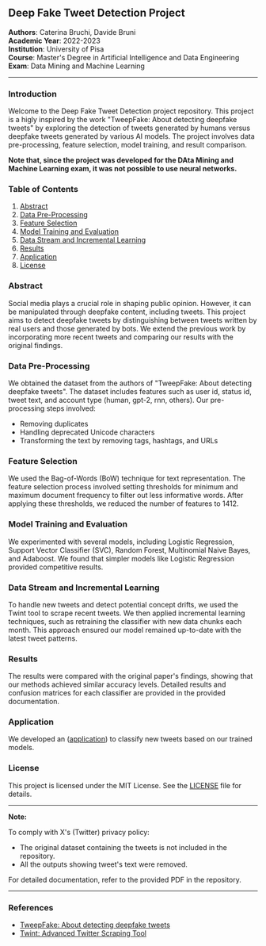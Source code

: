 ## Deep Fake Tweet Detection Project



**Authors**: Caterina Bruchi, Davide Bruni  
**Academic Year**: 2022-2023  
**Institution**: University of Pisa  
**Course**: Master's Degree in Artificial Intelligence and Data Engineering
**Exam**: Data Mining and Machine Learning

---

### Introduction
Welcome to the Deep Fake Tweet Detection project repository. This project is a higly inspired by the work "TweepFake: About detecting deepfake tweets" by exploring the detection of tweets generated by humans versus deepfake tweets generated by various AI models. The project involves data pre-processing, feature selection, model training, and result comparison. 

<b> Note that, since the project was developed for the DAta Mining and Machine Learning exam, it was not possible to use neural networks. </b>

### Table of Contents
1. [Abstract](#abstract)
2. [Data Pre-Processing](#data-pre-processing)
3. [Feature Selection](#feature-selection)
4. [Model Training and Evaluation](#model-training-and-evaluation)
5. [Data Stream and Incremental Learning](#data-stream-and-incremental-learning)
6. [Results](#results)
7. [Application](#application)
8. [License](#license)

### Abstract
Social media plays a crucial role in shaping public opinion. However, it can be manipulated through deepfake content, including tweets. This project aims to detect deepfake tweets by distinguishing between tweets written by real users and those generated by bots. We extend the previous work by incorporating more recent tweets and comparing our results with the original findings.

### Data Pre-Processing
We obtained the dataset from the authors of "TweepFake: About detecting deepfake tweets". The dataset includes features such as user id, status id, tweet text, and account type (human, gpt-2, rnn, others). Our pre-processing steps involved:
- Removing duplicates
- Handling deprecated Unicode characters
- Transforming the text by removing tags, hashtags, and URLs

### Feature Selection
We used the Bag-of-Words (BoW) technique for text representation. The feature selection process involved setting thresholds for minimum and maximum document frequency to filter out less informative words. After applying these thresholds, we reduced the number of features to 1412.

### Model Training and Evaluation
We experimented with several models, including Logistic Regression, Support Vector Classifier (SVC), Random Forest, Multinomial Naive Bayes, and Adaboost. We found that simpler models like Logistic Regression provided competitive results.

### Data Stream and Incremental Learning
To handle new tweets and detect potential concept drifts, we used the Twint tool to scrape recent tweets. We then applied incremental learning techniques, such as retraining the classifier with new data chunks each month. This approach ensured our model remained up-to-date with the latest tweet patterns.

### Results
The results were compared with the original paper's findings, showing that our methods achieved similar accuracy levels. Detailed results and confusion matrices for each classifier are provided in the provided documentation.

### Application
We developed an ([application](./app.py)) to classify new tweets based on our trained models.

### License
This project is licensed under the MIT License. See the [LICENSE](LICENSE) file for details.

---

**Note:**

To comply with X's (Twitter) privacy policy:

- The original dataset containing the tweets is not included in the repository.
- All the outputs showing tweet's text were removed.


For detailed documentation, refer to the provided PDF in the repository.

---

### References
- [TweepFake: About detecting deepfake tweets](https://github.com/tizfa/tweepfake_deepfake_text_detection)
- [Twint: Advanced Twitter Scraping Tool](https://github.com/twintproject/twint)
